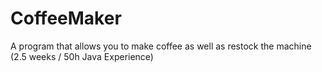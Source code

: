 # CoffeeMaker
A program that allows you to make coffee as well as restock the machine (2.5 weeks / 50h Java Experience)

